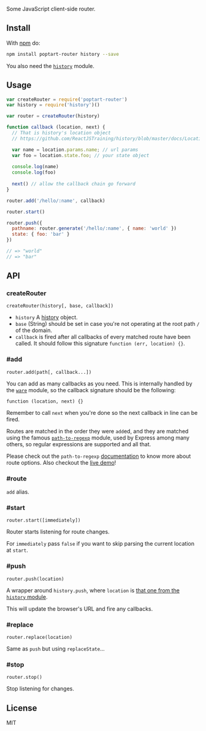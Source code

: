Some JavaScript client-side router.

## Install

With [npm](http://npmjs.org) do:

```bash
npm install poptart-router history --save
```

You also need the [`history`](http://npm.im/history) module.

## Usage

```js
var createRouter = require('poptart-router')
var history = require('history')()

var router = createRouter(history)

function callback (location, next) {
  // That is history's location object
  // https://github.com/ReactJSTraining/history/blob/master/docs/Location.md

  var name = location.params.name; // url params
  var foo = location.state.foo; // your state object
  
  console.log(name)
  console.log(foo)
  
  next() // allow the callback chain go forward
}

router.add('/hello/:name', callback)

router.start()

router.push({
  pathname: router.generate('/hello/:name', { name: 'world' })
  state: { foo: 'bar' }
})

// => "world"
// => "bar"
```

## API

### createRouter

`createRouter(history[, base, callback])`

- `history` A [history](http://npm.im/history) object.
- `base` (String) should be set in case you're not operating at the root path `/` of the domain.
- `callback` is fired after all callbacks of every matched route have been called. It should follow this signature `function (err, location) {}`.

### \#add

`router.add(path[, callback...])`

You can add as many callbacks as you need. This is internally handled by the [`ware`](https://www.npmjs.org/package/ware) module, so the callback signature should be the following:

`function (location, next) {}`

Remember to call `next` when you're done so the next callback in line can be fired.

Routes are matched in the order they were `add`ed, and they are matched using the famous [`path-to-regexp`](https://www.npmjs.org/package/path-to-regexp) module, used by Express among many others, so regular expressions are supported and all that.

Please check out the `path-to-regexp` [documentation](https://github.com/pillarjs/path-to-regexp#parameters) to know more about route options. Also checkout the [live demo](http://forbeslindesay.github.io/express-route-tester/)!

### \#route

`add` alias.

### \#start

`router.start([immediately])`

Router starts listening for route changes.

For `immediately` pass `false` if you want to skip parsing the current location at `start`.  

### \#push

`router.push(location)`

A wrapper around `history.push`, where `location` is [that one from the `history` module](https://github.com/ReactJSTraining/history/blob/master/docs/Location.md).

This will update the browser's URL and fire any callbacks.

### \#replace

`router.replace(location)`

Same as `push` but using `replaceState`...

### \#stop

`router.stop()`

Stop listening for changes.

## License

MIT
